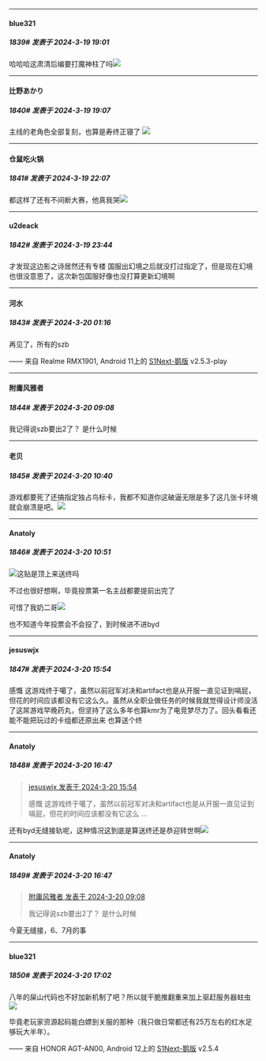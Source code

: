 ﻿
*****

####  blue321  
##### 1839#       发表于 2024-3-19 19:01

哈哈哈这肃清后编要打魔神柱了吗<img src="https://static.saraba1st.com/image/smiley/face2017/067.png" referrerpolicy="no-referrer">


*****

####  辻野あかり  
##### 1840#       发表于 2024-3-19 19:07

主线的老角色全部复刻，也算是寿终正寝了
<img src="https://p.sda1.dev/16/d620be528cfe799fe8050972441bbf8e/506849902453839-236804c3bbb791188085e8302bc544ad.jpg" referrerpolicy="no-referrer">


*****

####  仓鼠吃火锅  
##### 1841#       发表于 2024-3-19 22:07

都这样了还有不间断大赛，他真我哭<img src="https://static.saraba1st.com/image/smiley/face2017/067.png" referrerpolicy="no-referrer">


*****

####  u2deack  
##### 1842#       发表于 2024-3-19 23:44

才发现这边影之诗居然还有专楼
国服出幻境之后就没打过指定了，但是现在幻境也很没意思了，这次新包国服好像也没打算更新幻境啊


*****

####  河水  
##### 1843#       发表于 2024-3-20 01:16

再见了，所有的szb

—— 来自 Realme RMX1901, Android 11上的 [S1Next-鹅版](https://github.com/ykrank/S1-Next/releases) v2.5.3-play


*****

####  附庸风雅者  
##### 1844#       发表于 2024-3-20 09:08

我记得说szb要出2了？ 是什么时候


*****

####  老贝  
##### 1845#       发表于 2024-3-20 10:40

游戏都要死了还搞指定独占鸟标卡，我都不知道你这破逼无限是多了这几张卡环境就会崩溃是吧。<img src="https://static.saraba1st.com/image/smiley/face2017/045.png" referrerpolicy="no-referrer">


*****

####  Anatoly  
##### 1846#       发表于 2024-3-20 10:51

<img src="https://static.saraba1st.com/image/smiley/face2017/067.png" referrerpolicy="no-referrer">这贴是顶上来送终吗

不过也很好想啊，毕竟投票第一名主战都要提前出完了

可惜了我奶二哥<img src="https://static.saraba1st.com/image/smiley/face2017/067.png" referrerpolicy="no-referrer">

也不知道今年投票会不会投了，到时候进不进byd


*****

####  jesuswjx  
##### 1847#       发表于 2024-3-20 15:54

感慨 这游戏终于噶了，虽然以前冠军对决和artifact也是从开服一直见证到嗝屁，但花的时间应该都没有它这么久。虽然从全职业做任务的时候我就觉得设计师没活了这屌游戏早晚药丸，但坚持了这么多年也算kmr为了电竞梦尽力了。回头看看还能不能把玩过的卡组都还原出来 也算送个终


*****

####  Anatoly  
##### 1848#       发表于 2024-3-20 16:47

<blockquote><a href="httphttps://bbs.saraba1st.com/2b/forum.php?mod=redirect&amp;goto=findpost&amp;pid=64311898&amp;ptid=1187691" target="_blank">jesuswjx 发表于 2024-3-20 15:54</a>

感慨 这游戏终于噶了，虽然以前冠军对决和artifact也是从开服一直见证到嗝屁，但花的时间应该都没有它这么 ...</blockquote>
还有byd无缝接轨呢，这种情况这到底是算送终还是恭迎转世啊<img src="https://static.saraba1st.com/image/smiley/face2017/068.png" referrerpolicy="no-referrer">

*****

####  Anatoly  
##### 1849#       发表于 2024-3-20 16:47

<blockquote><a href="httphttps://bbs.saraba1st.com/2b/forum.php?mod=redirect&amp;goto=findpost&amp;pid=64306634&amp;ptid=1187691" target="_blank">附庸风雅者 发表于 2024-3-20 09:08</a>

我记得说szb要出2了？ 是什么时候</blockquote>
今夏无缝接，6、7月的事


*****

####  blue321  
##### 1850#       发表于 2024-3-20 17:02

八年的屎山代码也不好加新机制了吧？所以就干脆推翻重来加上驱赶服务器蛀虫<img src="https://static.saraba1st.com/image/smiley/face2017/066.png" referrerpolicy="no-referrer">

毕竟老玩家资源起码能白嫖到关服的那种（我只做日常都还有25万左右的红水足够玩大半年）。

—— 来自 HONOR AGT-AN00, Android 12上的 [S1Next-鹅版](https://github.com/ykrank/S1-Next/releases) v2.5.4

